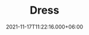 ---
title: Dress
date: 2021-11-17T11:22:16.000+06:00
description: Dress
price: '95.00'
priceBefore: '120.00'
shortDescription: Dress
productID: "6"
images:
- image: "/uploads/Black-Dress.png"
- image: "/uploads/Olive-Dress.png"
- image: "/uploads/Rust-Dress.png"

---